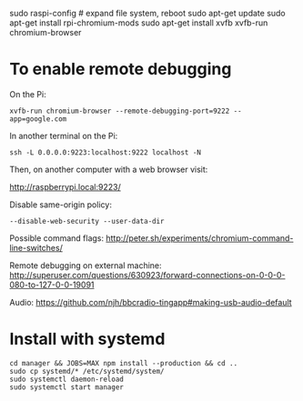sudo raspi-config # expand file system, reboot
sudo apt-get update
sudo apt-get install rpi-chromium-mods
sudo apt-get install xvfb
xvfb-run chromium-browser

# To enable remote debugging

On the Pi:

    xvfb-run chromium-browser --remote-debugging-port=9222 --app=google.com

In another terminal on the Pi:

    ssh -L 0.0.0.0:9223:localhost:9222 localhost -N

Then, on another computer with a web browser visit:

http://raspberrypi.local:9223/


Disable same-origin policy:

    --disable-web-security --user-data-dir


Possible command flags: http://peter.sh/experiments/chromium-command-line-switches/

Remote debugging on external machine:
  http://superuser.com/questions/630923/forward-connections-on-0-0-0-080-to-127-0-0-19091

Audio:
  https://github.com/njh/bbcradio-tingapp#making-usb-audio-default

# Install with systemd

    cd manager && JOBS=MAX npm install --production && cd ..
    sudo cp systemd/* /etc/systemd/system/
    sudo systemctl daemon-reload
    sudo systemctl start manager
